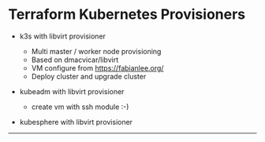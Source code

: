 # Terraform Kubernetes Provisioners

- k3s with libvirt provisioner
  - Multi master / worker node provisioning
  - Based on dmacvicar/libvirt
  - VM configure from https://fabianlee.org/
  - Deploy cluster and upgrade cluster
    
- kubeadm with libvirt provisioner
  - create vm with ssh module :-)
  
- kubesphere with libvirt provisioner

---
